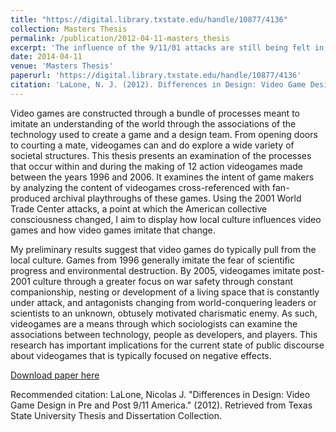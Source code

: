 ```yaml
---
title: "https://digital.library.txstate.edu/handle/10877/4136"
collection: Masters Thesis
permalink: /publication/2012-04-11-masters_thesis
excerpt: 'The influence of the 9/11/01 attacks are still being felt in entertainment media today. Here is a systematic evaluation of the "big bad" in video games over time.'
date: 2014-04-11
venue: 'Masters Thesis'
paperurl: 'https://digital.library.txstate.edu/handle/10877/4136'
citation: 'LaLone, N. J. (2012). Differences in Design: Video Game Design in Pre and Post 9/11 America.'
---
```


Video games are constructed through a bundle of processes meant to imitate an understanding of the world through the associations of the technology used to create a game and a design team. From opening doors to courting a mate, videogames can and do explore a wide variety of societal structures. This thesis presents an examination of the processes that occur within and during the making of 12 action videogames made between the years 1996 and 2006. It examines the intent of game makers by analyzing the content of videogames cross-referenced with fan-produced archival playthroughs of these games. Using the 2001 World Trade Center attacks, a point at which the American collective consciousness changed, I aim to display how local culture influences video games and how video games imitate that change. 

My preliminary results suggest that video games do typically pull from the local culture. Games from 1996 generally imitate the fear of scientific progress and environmental destruction. By 2005, videogames imitate post-2001 culture through a greater focus on war safety through constant companionship, nesting or development of a living space that is constantly under attack, and antagonists changing from world-conquering leaders or scientists to an unknown, obtusely motivated charismatic enemy. As such, videogames are a means through which sociologists can examine the associations between technology, people as developers, and
players. This research has important implications for the current state of public discourse about videogames that is typically focused on negative effects.

[Download paper here](http://nicklalone.github.io/files/LaLone_Thesis.pdf)

Recommended citation: LaLone, Nicolas J. "Differences in Design: Video Game Design in Pre and Post 9/11 America." (2012). Retrieved from Texas State University Thesis and Dissertation Collection.